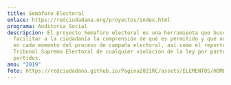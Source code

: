 ```yaml
---
title: Semáforo Electoral
enlace: https://redciudadana.org/proyectos/index.html
programa: Auditoria Social
descripcion: El proyecto Semaforo electoral es una herramienta que busca
  facilitar a la ciudadanía la comprensión de qué es permitido y qué no lo es,
  en cada momento del proceso de campaña electoral, así como el reporte hacia el
  Tribunal Supremo Electoral de cualquier violación de la ley por parte de los
  partidos.
ano: "2019"
foto: https://redciudadana.github.io/Pagina2021RC/assets/ELEMENTOS/HOME/PROYECTOS/08_SEMAFORO%20ELECTORAL.png
---
```


